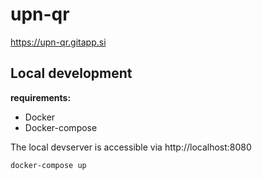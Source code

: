 # upn-qr

https://upn-qr.gitapp.si

## Local development

**requirements:**

* Docker
* Docker-compose


The local devserver is accessible via http://localhost:8080

```bash
docker-compose up
```


